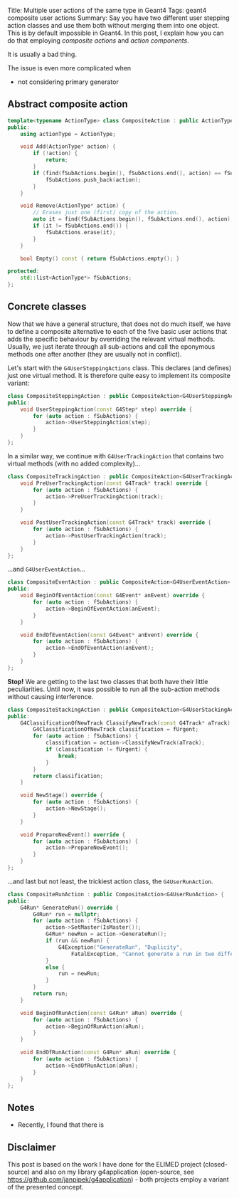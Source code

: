 Title: Multiple user actions of the same type in Geant4
Tags: geant4
    composite
    user actions
Summary: Say you have two different user stepping action classes
    and use them both without merging them into one object. This
    is by default impossible in Geant4. In this post, I explain how
    you can do that employing *composite actions* and *action components*.

It is usually a bad thing.

The issue is even more complicated when

* not considering primary generator

## Abstract composite action

```c++
template<typename ActionType> class CompositeAction : public ActionType {
public:
    using actionType = ActionType;

    void Add(ActionType* action) {
        if (!action) {
            return;
        }
        if (find(fSubActions.begin(), fSubActions.end(), action) == fSubActions.end()) {
            fSubActions.push_back(action);
        }
    }

    void Remove(ActionType* action) {
        // Erases just one (first) copy of the action.
        auto it = find(fSubActions.begin(), fSubActions.end(), action);
        if (it != fSubActions.end()) {
            fSubActions.erase(it);
        }
    }

    bool Empty() const { return fSubActions.empty(); }

protected:
    std::list<ActionType*> fSubActions;
};
```

## Concrete classes

Now that we have a general structure, that does not do much itself, we have to
define a composite alternative to each of the five basic user actions that adds
the specific behaviour by overriding the relevant virtual methods. Usually,
we just iterate through all sub-actions and call the eponymous methods one
after another (they are usually not in conflict).

Let's start with the `G4UserSteppingActions` class. This declares (and defines)
just one virtual method. It is therefore quite easy to implement its composite
variant:

```c++
class CompositeSteppingAction : public CompositeAction<G4UserSteppingAction> {
public:
    void UserSteppingAction(const G4Step* step) override {
        for (auto action : fSubActions) {
            action->UserSteppingAction(step);
        }
    }
};
```

In a similar way, we continue with `G4UserTrackingAction` that
contains two virtual methods (with no added complexity)...

```c++
class CompositeTrackingAction : public CompositeAction<G4UserTrackingAction> {
    void PreUserTrackingAction(const G4Track* track) override {
        for (auto action : fSubActions) {
            action->PreUserTrackingAction(track);
        }
    }

    void PostUserTrackingAction(const G4Track* track) override {
        for (auto action : fSubActions) {
            action->PostUserTrackingAction(track);
        }
    }  
};
```

...and `G4UserEventAction`...

```c++
class CompositeEventAction : public CompositeAction<G4UserEventAction> {
public:
    void BeginOfEventAction(const G4Event* anEvent) override {
        for (auto action : fSubActions) {
            action->BeginOfEventAction(anEvent);
        }
    }

    void EndOfEventAction(const G4Event* anEvent) override {
        for (auto action : fSubActions) {
            action->EndOfEventAction(anEvent);
        }
    }
};
```

**Stop!** We are getting to the last two classes that both
have their little peculiarities. Until now, it was possible to
run all the sub-action methods without causing interference.


```c++
class CompositeStackingAction : public CompositeAction<G4UserStackingAction> {
public:
    G4ClassificationOfNewTrack ClassifyNewTrack(const G4Track* aTrack) override {
        G4ClassificationOfNewTrack classification = fUrgent;
        for (auto action : fSubActions) {
            classification = action->ClassifyNewTrack(aTrack);
            if (classification != fUrgent) {
                break;
            }
        }
        return classification;
    }

    void NewStage() override {
        for (auto action : fSubActions) {
            action->NewStage();
        }
    }

    void PrepareNewEvent() override {
        for (auto action : fSubActions) {
            action->PrepareNewEvent();
        }
    }    
};
```

...and last but not least, the trickiest action class, the `G4UserRunAction`.

```c++
class CompositeRunAction : public CompositeAction<G4UserRunAction> {
public:
    G4Run* GenerateRun() override {
        G4Run* run = nullptr;
        for (auto action : fSubActions) {
            action->SetMaster(IsMaster());
            G4Run* newRun = action->GenerateRun();
            if (run && newRun) {
                G4Exception("GenerateRun", "Duplicity",
                    FatalException, "Cannot generate a run in two different sub-actions.");
            }
            else {
                run = newRun;
            }
        }
        return run;
    }

    void BeginOfRunAction(const G4Run* aRun) override {
        for (auto action : fSubActions) {
            action->BeginOfRunAction(aRun);
        }
    }

    void EndOfRunAction(const G4Run* aRun) override {
        for (auto action : fSubActions) {
            action->EndOfRunAction(aRun);
        }
    }    
};
```

## Notes

* Recently, I found that there is

## Disclaimer

This post is based on the work I have done for the ELIMED project
(closed-source) and also on my library g4application (open-source, see <https://github.com/janpipek/g4application>) -
both projects employ a variant of the presented concept.
